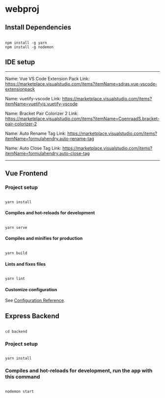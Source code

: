 # webproj

## Install Dependencies

```

npm install -g yarn
npm install -g nodemon

```

## IDE setup

---

Name: Vue VS Code Extension Pack
Link: https://marketplace.visualstudio.com/items?itemName=sdras.vue-vscode-extensionpack

Name: vuetify-vscode
Link: https://marketplace.visualstudio.com/items?itemName=vuetifyjs.vuetify-vscode

Name: Bracket Pair Colorizer 2
Link: https://marketplace.visualstudio.com/items?itemName=CoenraadS.bracket-pair-colorizer-2

Name: Auto Rename Tag
Link: https://marketplace.visualstudio.com/items?itemName=formulahendry.auto-rename-tag

Name: Auto Close Tag
Link: https://marketplace.visualstudio.com/items?itemName=formulahendry.auto-close-tag

---

## Vue Frontend

### Project setup

```

yarn install

```

#### Compiles and hot-reloads for development

```

yarn serve

```

#### Compiles and minifies for production

```

yarn build

```

#### Lints and fixes files

```

yarn lint

```

#### Customize configuration

See [Configuration Reference](https://cli.vuejs.org/config/).

## Express Backend

```

cd backend

```

### Project setup

```

yarn install

```

### Compiles and hot-reloads for development, run the app with this command

```

nodemon start

```
